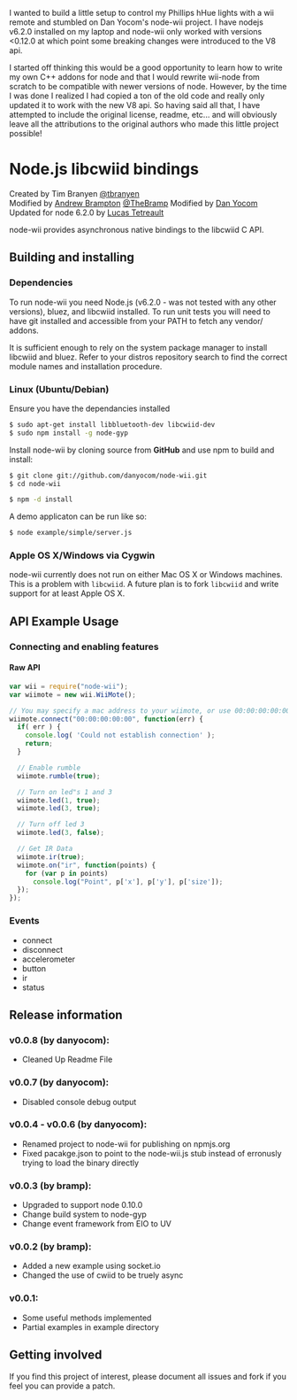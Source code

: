 I wanted to build a little setup to control my Phillips hHue lights with a wii remote
and stumbled on Dan Yocom's node-wii project. I have nodejs v6.2.0 installed on my 
laptop and node-wii only worked with versions <0.12.0 at which point some breaking changes
were introduced to the V8 api.

I started off thinking this would be a good opportunity to learn how to write my own
C++ addons for node and that I would rewrite wii-node from scratch to be compatible 
with newer versions of node. However, by the time I was done I realized I had copied
a ton of the old code and really only updated it to work with the new V8 api. So having
said all that, I have attempted to include the original license, readme, etc... and
will obviously leave all the attributions to the original authors who made this little
project possible!


Node.js libcwiid bindings
=======================

Created by Tim Branyen [@tbranyen](http://twitter.com/tbranyen)  
Modified by [Andrew Brampton](http://bramp.net) [@TheBramp](http://twitter.com/TheBramp)
Modified by [Dan Yocom](https://github.com/danyocom)
Updated for node 6.2.0 by [Lucas Tetreault](https://github.com/lucastetreault)

node-wii provides asynchronous native bindings to the libcwiid C API.

Building and installing
-----------------------

### Dependencies ###
To run node-wii you need Node.js (v6.2.0 - was not tested with any other versions), bluez, 
and libcwiid installed. To run unit tests you will need to have git installed and 
accessible from your PATH to fetch any vendor/ addons. 

It is sufficient enough to rely on the system package manager to install
libcwiid and bluez.  Refer to your distros repository search to find the
correct module names and installation procedure.

### Linux (Ubuntu/Debian) ###

Ensure you have the dependancies installed

``` bash
$ sudo apt-get install libbluetooth-dev libcwiid-dev
$ sudo npm install -g node-gyp
```

Install node-wii by cloning source from __GitHub__ and use npm
to build and install:
    
``` bash
$ git clone git://github.com/danyocom/node-wii.git
$ cd node-wii

$ npm -d install
```

A demo applicaton can be run like so:

``` bash
$ node example/simple/server.js
```

### Apple OS X/Windows via Cygwin ###
node-wii currently does not run on either Mac OS X or Windows machines.  This
is a problem with `libcwiid`.  A future plan is to fork `libcwiid` and write
support for at least Apple OS X.


API Example Usage
-----------------

### Connecting and enabling features ###

#### Raw API ####

``` javascript
var wii = require("node-wii");
var wiimote = new wii.WiiMote();

// You may specify a mac address to your wiimote, or use 00:00:00:00:00
wiimote.connect("00:00:00:00:00", function(err) {
  if( err ) {
    console.log( 'Could not establish connection' );
    return;
  }

  // Enable rumble
  wiimote.rumble(true);

  // Turn on led"s 1 and 3
  wiimote.led(1, true);
  wiimote.led(3, true);

  // Turn off led 3
  wiimote.led(3, false);

  // Get IR Data
  wiimote.ir(true);
  wiimote.on("ir", function(points) {
    for (var p in points)
      console.log("Point", p['x'], p['y'], p['size']);
  });
});
```

### Events ###

* connect
* disconnect
* accelerometer
* button
* ir
* status

Release information
-------------------
### v0.0.8 (by danyocom): ###
* Cleaned Up Readme File

### v0.0.7 (by danyocom): ###
* Disabled console debug output

### v0.0.4 - v0.0.6 (by danyocom): ###
* Renamed project to node-wii for publishing on npmjs.org
* Fixed pacakge.json to point to the node-wii.js stub instead of erronusly trying to load the binary directly

### v0.0.3 (by bramp): ###
* Upgraded to support node 0.10.0
* Change build system to node-gyp
* Change event framework from EIO to UV

### v0.0.2 (by bramp): ###
* Added a new example using socket.io
* Changed the use of cwiid to be truely async

### v0.0.1: ###
* Some useful methods implemented
* Partial examples in example directory

Getting involved
----------------

If you find this project of interest, please document all issues and fork if
you feel you can provide a patch.  